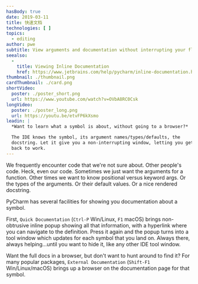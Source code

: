 ```yaml
---
hasBody: true
date: 2019-03-11
title: 快速文档
technologies: [ ]
topics:
  - editing
author: pwe
subtitle: View arguments and documentation without interrupting your flow.
seealso:
  - 
    title: Viewing Inline Documentation
    href: https://www.jetbrains.com/help/pycharm/inline-documentation.html
thumbnail: ./thumbnail.png
cardThumbnail: ./card.png
shortVideo:
  poster: ./poster_short.png
  url: https://www.youtube.com/watch?v=OVbA8RC0Csk
longVideo:
  poster: ./poster_long.png
  url: https://youtu.be/etvFP6kXsmo
leadin: |
  *Want to learn what a symbol is about, without going to a browser?*

  The IDE knows the symbol, its argument names/types/defaults, the
  docstring. Let it give you a non-interrupting window, letting you get
  back to work.
---
```


We frequently encounter code that we're not sure about. Other people's code. Heck, even our code. Sometimes we just want the arguments for a function. Other times we want to know positional versus keyword args. Or the types of the arguments. Or their default values. Or a nice rendered docstring.

PyCharm has several facilities for showing you documentation about a symbol.

First, `Quick Documentation` (`Ctrl-P` Win/Linux, `F1` macOS) brings non-obtrusive inline popup showing all that information, with a hyperlink where you can navigate to the definition. Press it again and the popup turns into a tool window which updates for each symbol that you land on. Always there, always helping...until you want to hide it, like any other IDE tool window.

Want the full docs in a browser, but don't want to hunt around to find it? For many popular packages, `External Documentation` (`Shift-F1` Win/Linux/macOS) brings up a browser on the documentation page for that symbol.
